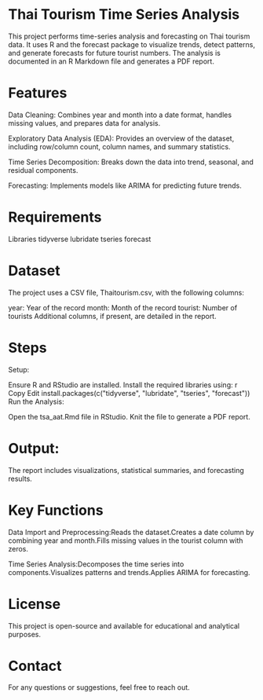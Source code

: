 # Thai Tourism Time Series Analysis
This project performs time-series analysis and forecasting on Thai tourism data. It uses R and the forecast package to visualize trends, detect patterns, and generate forecasts for future tourist numbers. The analysis is documented in an R Markdown file and generates a PDF report.

# Features
Data Cleaning: Combines year and month into a date format, handles missing values, and prepares data for analysis. 

Exploratory Data Analysis (EDA): Provides an overview of the dataset, including row/column count, column names, and summary statistics.

Time Series Decomposition: Breaks down the data into trend, seasonal, and residual components.

Forecasting: Implements models like ARIMA for predicting future trends.
# Requirements
Libraries
tidyverse
lubridate
tseries
forecast
# Dataset
The project uses a CSV file, Thaitourism.csv, with the following columns:

year: Year of the record
month: Month of the record
tourist: Number of tourists
Additional columns, if present, are detailed in the report.
# Steps
Setup:

Ensure R and RStudio are installed.
Install the required libraries using:
r
Copy
Edit
install.packages(c("tidyverse", "lubridate", "tseries", "forecast"))
Run the Analysis:

Open the tsa_aat.Rmd file in RStudio.
Knit the file to generate a PDF report.
# Output:

The report includes visualizations, statistical summaries, and forecasting results.
# Key Functions
Data Import and Preprocessing:Reads the dataset.Creates a date column by combining year and month.Fills missing values in the tourist column with zeros.

Time Series Analysis:Decomposes the time series into components.Visualizes patterns and trends.Applies ARIMA for forecasting.
# License
This project is open-source and available for educational and analytical purposes.

# Contact
For any questions or suggestions, feel free to reach out.


